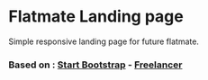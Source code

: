 # Flatmate Landing page
Simple responsive landing page for future flatmate.

### Based on : [Start Bootstrap](http://startbootstrap.com/) - [Freelancer](http://startbootstrap.com/template-overviews/freelancer/)

